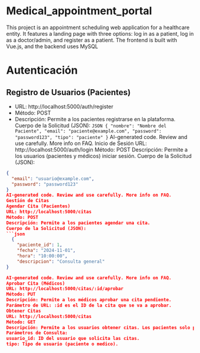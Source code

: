 # Medical_appointment_portal
This project is an appointment scheduling web application for a healthcare entity. It features a landing page with three options: log in as a patient, log in as a doctor/admin, and register as a patient. The frontend is built with Vue.js, and the backend uses MySQL

# Autenticación
## Registro de Usuarios (Pacientes)

+ URL: http://localhost:5000/auth/register
+ Método: POST
+ Descripción: Permite a los pacientes registrarse en la plataforma.
Cuerpo de la Solicitud (JSON):
`JSON
{
  "nombre": "Nombre del Paciente",
  "email": "paciente@example.com",
  "password": "password123",
  "tipo": "paciente"
}`
AI-generated code. Review and use carefully. More info on FAQ.
Inicio de Sesión
URL: http://localhost:5000/auth/login
Método: POST
Descripción: Permite a los usuarios (pacientes y médicos) iniciar sesión.
Cuerpo de la Solicitud (JSON):
```JSON
{
  "email": "usuario@example.com",
  "password": "password123"
}
AI-generated code. Review and use carefully. More info on FAQ.
Gestión de Citas
Agendar Cita (Pacientes)
URL: http://localhost:5000/citas
Método: POST
Descripción: Permite a los pacientes agendar una cita.
Cuerpo de la Solicitud (JSON):
```json
  {
    "paciente_id": 1,
    "fecha": "2024-11-01",
    "hora": "10:00:00",
    "descripcion": "Consulta general"
}

AI-generated code. Review and use carefully. More info on FAQ.
Aprobar Cita (Médicos)
URL: http://localhost:5000/citas/:id/aprobar
Método: PUT
Descripción: Permite a los médicos aprobar una cita pendiente.
Parámetro de URL: :id es el ID de la cita que se va a aprobar.
Obtener Citas
URL: http://localhost:5000/citas
Método: GET
Descripción: Permite a los usuarios obtener citas. Los pacientes solo pueden ver sus propias citas, mientras que los médicos pueden ver todas las citas.
Parámetros de Consulta:
usuario_id: ID del usuario que solicita las citas.
tipo: Tipo de usuario (paciente o medico).
